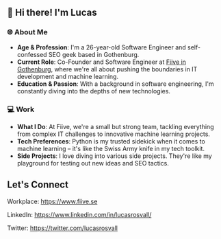 ## 👋 Hi there! I'm Lucas

### 🌐 About Me
- **Age & Profession**: I'm a 26-year-old Software Engineer and self-confessed SEO geek based in Gothenburg.
- **Current Role**: Co-Founder and Software Engineer at [Fiive in Gothenburg](https://www.fiive.se), where we're all about pushing the boundaries in IT development and machine learning.
- **Education & Passion**: With a background in software engineering, I'm constantly diving into the depths of new technologies.

### 💻 Work
- **What I Do**: At Fiive, we're a small but strong team, tackling everything from complex IT challenges to innovative machine learning projects.
- **Tech Preferences**: Python is my trusted sidekick when it comes to machine learning – it's like the Swiss Army knife in my tech toolkit.
- **Side Projects**: I love diving into various side projects. They're like my playground for testing out new ideas and SEO tactics.

## Let's Connect

Workplace: https://www.fiive.se

LinkedIn: https://www.linkedin.com/in/lucasrosvall/

Twitter: https://twitter.com/lucasrosvall
